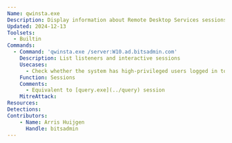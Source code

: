 ```yaml
---
Name: qwinsta.exe
Description: Display information about Remote Desktop Services sessions
Updated: 2024-12-13
Toolsets:
  - Builtin
Commands:
  - Command: 'qwinsta.exe /server:W10.ad.bitsadmin.com'
    Description: List listeners and interactive sessions
    Usecases:
      - Check whether the system has high-privileged users logged in to then laterally move to it
    Function: Sessions
    Comments:
      - Equivalent to [query.exe](../query) session
    MitreAttack:
Resources:
Detections:
Contributors:
    - Name: Arris Huijgen
      Handle: bitsadmin
---
```

